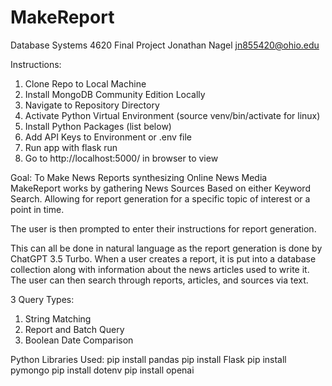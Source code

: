 # MakeReport
Database Systems 4620 Final Project
Jonathan Nagel jn855420@ohio.edu

Instructions:
1. Clone Repo to Local Machine
2. Install MongoDB Community Edition Locally
3. Navigate to Repository Directory
4. Activate Python Virtual Environment (source venv/bin/activate for linux)
5. Install Python Packages (list below)
6. Add API Keys to Environment or .env file
7. Run app with flask run
8. Go to http://localhost:5000/ in browser to view

Goal: To Make News Reports synthesizing Online News Media  
MakeReport works by gathering News Sources Based on either Keyword Search. Allowing for report generation for a specific topic of interest or a point in time.


The user is then prompted to enter their instructions for report generation.

This can all be done in natural language as the report generation is done by ChatGPT 3.5 Turbo. When a user creates a report, it is put into a database collection along with information about the news articles used to write it. The user can then search through reports, articles, and sources via text.



3 Query Types:
1. String Matching
2. Report and Batch Query
3. Boolean Date Comparison

Python Libraries Used:
pip install pandas
pip install Flask
pip install pymongo
pip install dotenv
pip install openai
